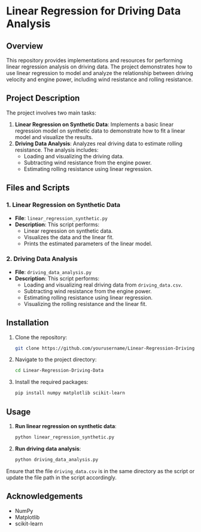# Linear Regression for Driving Data Analysis

## Overview

This repository provides implementations and resources for performing linear regression analysis on driving data. The project demonstrates how to use linear regression to model and analyze the relationship between driving velocity and engine power, including wind resistance and rolling resistance.

## Project Description

The project involves two main tasks:

1. **Linear Regression on Synthetic Data**: Implements a basic linear regression model on synthetic data to demonstrate how to fit a linear model and visualize the results.
2. **Driving Data Analysis**: Analyzes real driving data to estimate rolling resistance. The analysis includes:
   - Loading and visualizing the driving data.
   - Subtracting wind resistance from the engine power.
   - Estimating rolling resistance using linear regression.

## Files and Scripts

### 1. Linear Regression on Synthetic Data

- **File**: `linear_regression_synthetic.py`
- **Description**: This script performs:
  - Linear regression on synthetic data.
  - Visualizes the data and the linear fit.
  - Prints the estimated parameters of the linear model.

### 2. Driving Data Analysis

- **File**: `driving_data_analysis.py`
- **Description**: This script performs:
  - Loading and visualizing real driving data from `driving_data.csv`.
  - Subtracting wind resistance from the engine power.
  - Estimating rolling resistance using linear regression.
  - Visualizing the rolling resistance and the linear fit.

## Installation

1. Clone the repository:
   ```bash
   git clone https://github.com/yourusername/Linear-Regression-Driving-Data.git
   ```
2. Navigate to the project directory:
   ```bash
   cd Linear-Regression-Driving-Data
   ```
3. Install the required packages:
   ```bash
   pip install numpy matplotlib scikit-learn
   ```

## Usage

1. **Run linear regression on synthetic data**:
   ```bash
   python linear_regression_synthetic.py
   ```

2. **Run driving data analysis**:
   ```bash
   python driving_data_analysis.py
   ```

Ensure that the file `driving_data.csv` is in the same directory as the script or update the file path in the script accordingly.


## Acknowledgements

- NumPy
- Matplotlib
- scikit-learn
